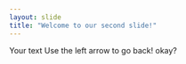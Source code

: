 ```yaml
---
layout: slide
title: "Welcome to our second slide!"
---
```

Your text
Use the left arrow to go back! okay?

